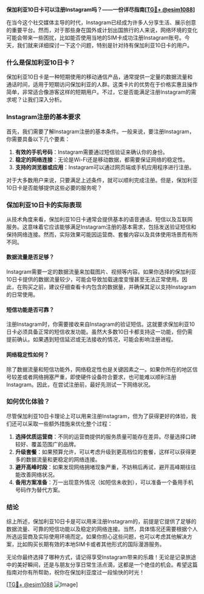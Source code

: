 **保加利亚10日卡可以注册Instagram吗？——一份详尽指南[[TG💪+ @esim1088](https://t.me/s/esim1088)]**

在当今这个社交媒体主导的时代，Instagram已经成为许多人分享生活、展示创意的重要平台。然而，对于那些身在国外或计划出国旅行的人来说，网络环境的变化可能会带来一些困扰，比如能否使用当地的SIM卡成功注册Instagram账号。今天，我们就来详细探讨一下这个问题，特别是针对持有保加利亚10日卡的用户。

### 什么是保加利亚10日卡？

保加利亚10日卡是一种短期使用的移动通信产品，通常提供一定量的数据流量和通话时间，适用于短期访问保加利亚的人群。这类卡片的优势在于价格实惠且操作简单，非常适合像游客这样的短期用户。不过，它是否能满足注册Instagram的需求呢？让我们深入分析。

### Instagram注册的基本要求

首先，我们需要了解Instagram注册的基本条件。一般来说，要注册Instagram，你需要具备以下几个要素：

1. **有效的手机号码**：Instagram需要通过短信验证来确认你的身份。
2. **稳定的网络连接**：无论是Wi-Fi还是移动数据，都需要保证网络的稳定性。
3. **支持的浏览器或应用**：Instagram可以通过网页端或手机应用程序进行注册。

对于大多数用户来说，只要满足上述条件，就可以顺利完成注册。但是，保加利亚10日卡是否能够提供这些必要的服务呢？

### 保加利亚10日卡的实际表现

从技术角度来看，保加利亚10日卡通常会提供基本的语音通话、短信以及互联网服务。这意味着它应该能够满足Instagram注册的基本需求，包括发送验证短信和保持网络连接。然而，实际效果可能因运营商、套餐内容以及具体使用场景而有所不同。

#### 数据流量是否足够？

Instagram需要一定的数据流量来加载图片、视频等内容。如果你选择的保加利亚10日卡提供的数据流量较少，可能会导致加载速度变慢甚至无法正常使用。因此，在购买之前，建议仔细查看卡内包含的数据量，并确保其足以支持Instagram的日常使用。

#### 短信功能是否可靠？

注册Instagram时，你需要接收来自Instagram的验证短信。这就要求保加利亚10日卡必须具备正常的短信收发功能。虽然大多数10日卡都支持这一功能，但仍需提前确认。如果遇到短信延迟或无法接收的情况，可能会影响注册进程。

#### 网络稳定性如何？

除了数据流量和短信功能外，网络稳定性也是关键因素之一。如果你所在的地区信号较差或者网络拥塞严重，即使硬件设备符合要求，也可能难以顺利注册Instagram。因此，在尝试注册前，最好先测试一下网络状况。

### 如何优化体验？

尽管保加利亚10日卡理论上可以用来注册Instagram，但为了获得更好的体验，我们还可以采取一些额外措施来优化整个过程：

1. **选择优质运营商**：不同的运营商提供的服务质量可能存在差异。尽量选择口碑较好、覆盖范围广的品牌。
2. **升级套餐**：如果预算允许，可以考虑升级到更高档位的套餐，这样可以获得更多的数据流量和更稳定的网络连接。
3. **避开高峰时段**：如果发现网络拥堵现象严重，不妨稍后再试，避开高峰期往往能改善网络状况。
4. **备用方案准备**：万一出现意外情况（如短信未收到），可以准备一个备用手机号码作为替代方案。

### 结论

综上所述，保加利亚10日卡是可以用来注册Instagram的，前提是它提供了足够的数据流量、可靠的短信功能以及稳定的网络连接。当然，具体情况还需要根据个人所选运营商及实际使用环境而定。如果你担心这些问题，也可以考虑其他解决方案，比如购买长期有效的本地SIM卡或者其他形式的国际漫游服务。

无论你最终选择了哪种方式，请记得享受Instagram带来的乐趣！无论是记录旅途中的美好瞬间，还是与朋友分享日常生活点滴，这都是一个绝佳的机会。希望这篇指南对你有所帮助，祝你在保加利亚度过一段愉快的时光！

[[TG💪+ @esim1088](https://t.me/s/esim1088) ![Image](https://i.postimg.cc/4NQfJmqS/Snipaste-2025-05-13-00-14-12.png)]